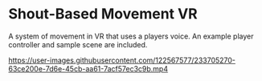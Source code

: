 # Shout-Based Movement VR
 A system of movement in VR that uses a players voice.  An example player controller and sample scene are included.

 


https://user-images.githubusercontent.com/122567577/233705270-63ce200e-7d6e-45cb-aa61-7acf57ec3c9b.mp4

